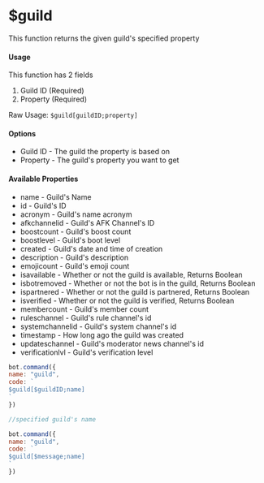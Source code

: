 # $guild

This function returns the given guild's specified property

#### Usage

This function has 2 fields

1. Guild ID (Required)
2. Property (Required)

Raw Usage: `$guild[guildID;property]`

#### Options

* Guild ID - The guild the property is based on
* Property - The guild's property you want to get

#### Available Properties

* name - Guild's Name
* id - Guild's ID
* acronym - Guild's name acronym
* afkchannelid - Guild's AFK Channel's ID
* boostcount - Guild's boost count
* boostlevel - Guild's boot level
* created - Guild's date and time of creation
* description - Guild's description
* emojicount - Guild's emoji count
* isavailable - Whether or not the guild is available, Returns Boolean
* isbotremoved - Whether or not the bot is in the guild, Returns Boolean
* ispartnered - Whether or not the guild is partnered, Returns Boolean
* isverified - Whether or not the guild is verified, Returns Boolean
* membercount - Guild's member count
* ruleschannel - Guild's rule channel's id
* systemchannelid - Guild's system channel's id
* timestamp - How long ago the guild was created
* updateschannel - Guild's moderator news channel's id
* verificationlvl - Guild's verification level

```javascript
bot.command({
name: "guild",
code: `
$guild[$guildID;name]
`
})

//specified guild's name

bot.command({
name: "guild",
code: `
$guild[$message;name]
`
})
```
